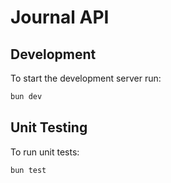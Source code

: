 # Journal API

## Development
To start the development server run:
```bash
bun dev
```

## Unit Testing
To run unit tests:
```bash
bun test
```